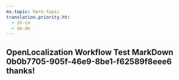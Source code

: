```yaml
---
ms.topic: hero-topic
translation.priority.ht: 
  - zh-cn
  - de-de
---
```

## OpenLocalization Workflow Test MarkDown 0b0b7705-905f-46e9-8be1-f62589f8eee6 thanks!
